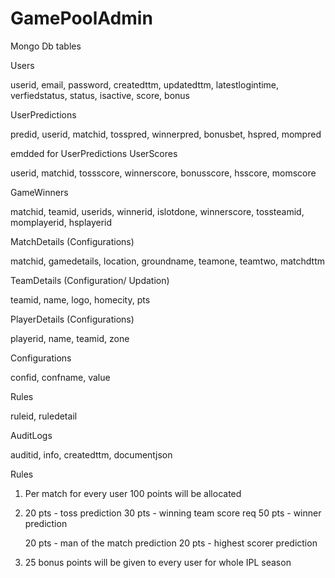 # GamePoolAdmin

Mongo Db tables


Users

userid, email, password, createdttm, updatedttm, latestlogintime, verfiedstatus, status, isactive, score, bonus


UserPredictions

predid, userid, matchid, tosspred, winnerpred, bonusbet, hspred, mompred

emdded for UserPredictions
UserScores

userid, matchid, tossscore, winnerscore, bonusscore, hsscore, momscore

GameWinners

matchid, teamid, userids, winnerid, islotdone, winnerscore, tossteamid, momplayerid, hsplayerid


MatchDetails (Configurations)

matchid, gamedetails, location, groundname, teamone, teamtwo, matchdttm

TeamDetails (Configuration/ Updation)

teamid, name, logo, homecity, pts

PlayerDetails (Configurations)

playerid, name, teamid, zone

Configurations

confid, confname, value

Rules

ruleid, ruledetail

AuditLogs

auditid, info, createdttm, documentjson

Rules

1. Per match for every user 100 points will be allocated
2. 20 pts - toss prediction
    30 pts - winning team score req
   50 pts - winner prediction

    20 pts - man of the match prediction
   20 pts - highest scorer prediction
3. 25 bonus points will be given to every user for whole IPL season



